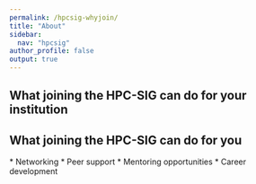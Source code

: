 ```yaml
---
permalink: /hpcsig-whyjoin/
title: "About"
sidebar:
  nav: "hpcsig"
author_profile: false
output: true
---
```


<h2>What joining the HPC-SIG can do for your institution</h2>


<h2>What joining the HPC-SIG can do for you</h2>
* Networking
* Peer support
* Mentoring opportunities
* Career development
